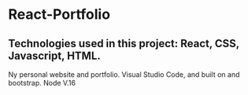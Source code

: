 # React-Portfolio
## Technologies used in this project: React, CSS, Javascript, HTML.
Ny personal website and portfolio. Visual Studio Code, and built on and bootstrap.
Node V.16